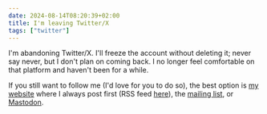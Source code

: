 ```yaml
---
date: 2024-08-14T08:20:39+02:00
title: I'm leaving Twitter/X
tags: ["twitter"]
---
```

I'm abandoning Twitter/X. I'll freeze the account without deleting it; never say never, but I don't plan on coming back. I no longer feel comfortable on that platform and haven't been for a while. 

If you still want to follow me (I'd love for you to do so), the best option is [my website](https://nicolaiarocci.com)  where I always post first (RSS feed [here](https://nicolaiarocci.com/index.xml)), the [mailing list](https://buttondown.email/nicolaiarocci), or [Mastodon](https://fosstodon.org/@nicola). 
